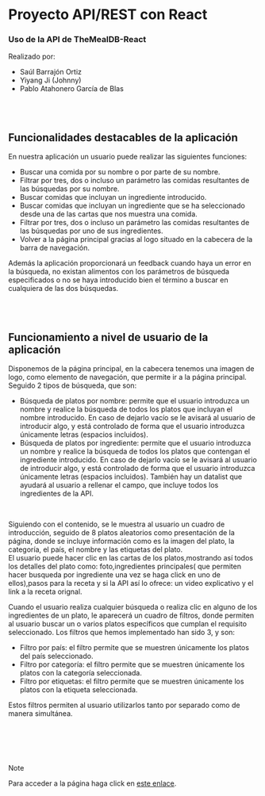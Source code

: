 # Proyecto API/REST con React

### Uso de la API de TheMealDB-React

Realizado por:

- Saúl Barrajón Ortiz
- Yiyang Ji (Johnny)
- Pablo Atahonero García de Blas

</br></br>


<h2>Funcionalidades destacables de la aplicación</h2>

<p>En nuestra aplicación un usuario puede realizar las siguientes funciones: </p>
<ul>
<li>Buscar una comida por su nombre o por parte de su nombre. </li>
<li>Filtrar por tres, dos o incluso un parámetro las comidas resultantes de las búsquedas por su nombre. </li>
<li>Buscar comidas que incluyan un ingrediente introducido. </li>
<li>Buscar comidas que incluyan un ingrediente que se ha seleccionado desde una de las cartas que nos muestra una comida. </li>
<li>Filtrar por tres, dos o incluso un parámetro las comidas resultantes de las búsquedas por uno de sus ingredientes. </li>
<li>Volver a la página principal gracias al logo situado en la cabecera de la barra de navegación. </li>
</ul>
<p>Además la aplicación proporcionará un feedback cuando haya un error en la búsqueda, no existan alimentos con los parámetros de búsqueda especificados o no se haya introducido bien el término a buscar en cualquiera de las dos búsquedas.</p>

</br></br>


<h2>Funcionamiento a nivel de usuario de la aplicación</h2>

<p>Disponemos de la página principal, en la cabecera tenemos una imagen de logo, como elemento de navegación, que permite ir a la página principal. Seguido 2 tipos de búsqueda, que son:</p>

<ul>
<li>Búsqueda de platos por nombre: permite que el usuario introduzca un nombre y realice la búsqueda de todos los platos que incluyan el nombre introducido. En caso de dejarlo vacío se le avisará al usuario de introducir algo, y está controlado de forma que el usuario introduzca únicamente letras (espacios incluidos). </li>

<li>Búsqueda de platos por ingrediente: permite que el usuario introduzca un nombre y realice la búsqueda de todos los platos que contengan el ingrediente introducido. En caso de dejarlo vacío se le avisará al usuario de introducir algo, y está controlado de forma que el usuario introduzca únicamente letras (espacios incluidos). También hay un datalist que ayudará al usuario a rellenar el campo, que incluye todos los ingredientes de la API.</li>

</ul>

</br>

<p>Siguiendo con el contenido, se le muestra al usuario un cuadro de introducción, seguido de 8 platos aleatorios como presentación de la página, donde se incluye información como es la imagen del plato, la categoría, el país, el nombre y las etiquetas del plato. </br>
El usuario puede hacer clic en las cartas de los platos,mostrando así todos los detalles del plato como: foto,ingredientes principales( que permiten hacer busqueda por ingrediente una vez se haga click en uno de ellos),pasos para la receta y si la API así lo ofrece: un video explicativo y el link a la receta orignal.</p>

<p>Cuando el usuario realiza cualquier búsqueda o realiza clic en alguno de los ingredientes de un plato, le aparecerá un cuadro de filtros, donde permiten al usuario buscar un o varios platos específicos que cumplan el requisito seleccionado. Los filtros que hemos implementado han sido 3, y son: </p>
<ul>
<li>Filtro por país: el filtro permite que se muestren únicamente los platos del país seleccionado. </li>
<li>Filtro por categoría: el filtro permite que se muestren únicamente los platos con la categoría seleccionada. </li>
<li>Filtro por etiquetas: el filtro permite que se muestren únicamente los platos con la etiqueta seleccionada. </li>
</ul>
<p>Estos filtros permiten al usuario utilizarlos tanto por separado como de manera simultánea.</p>



</br></br>


<!--<h2>Funciones principales de nuestro código de javaScript</h2>

**Métodos del archivo *`searchByName.js`***:
<ul>
<li>function resetearFiltros: es una función que da funcionalidad a un botón que resetea los filtros, dejándolos como antes de introducir parámetros en ellos. </li>
<li>function pintaComidas: función que sirve para pintar los array de platos que se han obtenido en formato JSON en los cards por pantalla. </li>
<li>function establishFlag: función que sirve para establecer la ruta de la imagen de la bandera asociado a un cierto país. </li>
<li>function printTags: función que imprime todas las etiquetas de una comida en su determinado card. </li>
<li>function getMealsByName: función asíncrona que nos devuelve un listado de comida en función a un input dado por el usuario gracias a uno de los links que nos proporciona la API. </li>
<li>function getAllCategories: función asíncrona que nos devuelve un listado de las categorías existentes en la base de datos gracias a uno de los links que nos proporciona la API en que nos devuelve un listado completo de las categorías presentes en la base de datos. </li>
<li>function aplicarFiltrosSeleccionados: ésta es una función que filtra los resultados obtenidos de una búsqueda. Parte de la búsqueda que se ha realizado y de ahí comenzamos a limpiar una copia del array que hemos obtenido de la búsqueda. </li>
<li>function pintaComidasFiltradas: esta es una función que sirve para imprimir el array anteriormente mencionado una vez esté limpio. Esta función se ha hecho porque  “pintaComidas” trabaja con un array con 2 anidamientos,mientras que esta función trabaja con un array que contiene un solo anidamiento. </li>
</ul>

**Funciones del archivo *`searchByIngredient.js`***:
<ul>
<li>function getIngredientsByName: función asíncrona que nos devuelve un objeto de arrays haciendo uso del nombre introducido en el campo de búsqueda por nombre. </li>
<li>function getAllIngredients: función asíncrona que nos devuelve un objeto de arrays de todos los ingredientes que hay en la base de datos de la API. </li>
<li>function showRandomMeals: función asíncrona que nos devuelve un objeto que contiene un plato aleatorio. </li>
<li>function validarIngrediente: función que sirve para comprobar que el dato introducido en el campo de búsqueda por ingrediente sea válido(no es un espacio,no es un carácter especial ni un número). </li>
<li>function validarNombre: función que sirve para comprobar que el dato introducido en el campo de búsqueda por nombre sea válido. </li>
<li>function pintarMeals: función que sirve para pintar los array de platos que se han obtenido en formato JSON en los cards por pantalla. </li>
<li>function printTags: función que sirve para pintar las etiquetas por pantalla a las distintas comidas en sus cards. </li>
</ul>-->

</br>

> [!NOTE]
> Para acceder a la página haga click en [este enlace](https://atablo.github.io/TheMealDBApp-React/).
